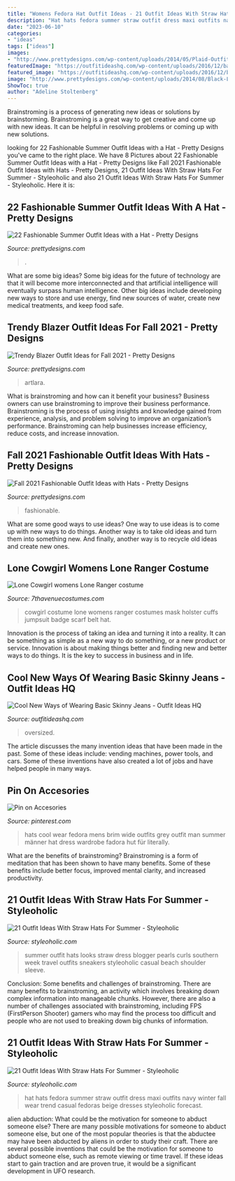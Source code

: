 ```yaml
---
title: "Womens Fedora Hat Outfit Ideas - 21 Outfit Ideas With Straw Hats For Summer"
description: "Hat hats fedora summer straw outfit dress maxi outfits navy winter fall wear trend casual fedoras beige dresses styleoholic forecast"
date: "2023-06-10"
categories:
- "ideas"
tags: ["ideas"]
images:
- "http://www.prettydesigns.com/wp-content/uploads/2014/05/Plaid-Outfit-Idea-with-Brown-Hat.jpg"
featuredImage: "https://outfitideashq.com/wp-content/uploads/2016/12/basic-skinny-jeans-outfit-idea-7.jpg"
featured_image: "https://outfitideashq.com/wp-content/uploads/2016/12/basic-skinny-jeans-outfit-idea-7.jpg"
image: "http://www.prettydesigns.com/wp-content/uploads/2014/08/Black-Leather-Jacket-with-a-Hat.jpg"
ShowToc: true
author: "Adeline Stoltenberg"
---
```



Brainstroming is a process of generating new ideas or solutions by brainstorming. Brainstroming is a great way to get creative and come up with new ideas. It can be helpful in resolving problems or coming up with new solutions.

	

		
looking for 22 Fashionable Summer Outfit Ideas with a Hat - Pretty Designs you've came to the right place. We have 8 Pictures about 22 Fashionable Summer Outfit Ideas with a Hat - Pretty Designs like Fall 2021 Fashionable Outfit Ideas with Hats - Pretty Designs, 21 Outfit Ideas With Straw Hats For Summer - Styleoholic and also 21 Outfit Ideas With Straw Hats For Summer - Styleoholic. Here it is:
		
    
## 22 Fashionable Summer Outfit Ideas With A Hat - Pretty Designs

<img loading=lazy src="http://www.prettydesigns.com/wp-content/uploads/2014/05/Plaid-Outfit-Idea-with-Brown-Hat.jpg" onerror="this.onerror=null;this.src='https://tse1.mm.bing.net/th?id=OIP.HtLPJCMu1f-a394uO4q0OgHaK4&amp;pid=15.1';" alt="22 Fashionable Summer Outfit Ideas with a Hat - Pretty Designs">

_Source: prettydesigns.com_

>. 

	

What are some big ideas?
Some big ideas for the future of technology are that it will become more interconnected and that artificial intelligence will eventually surpass human intelligence. Other big ideas include developing new ways to store and use energy, find new sources of water, create new medical treatments, and keep food safe.

    
## Trendy Blazer Outfit Ideas For Fall 2021 - Pretty Designs

<img loading=lazy src="http://www.prettydesigns.com/wp-content/uploads/2014/09/Brown-Blazer-Outfit-with-a-Hat.jpg" onerror="this.onerror=null;this.src='https://tse3.mm.bing.net/th?id=OIP.T_VfDUU3jTF5sGvki8kAuAHaK3&amp;pid=15.1';" alt="Trendy Blazer Outfit Ideas for Fall 2021 - Pretty Designs">

_Source: prettydesigns.com_

>artlara. 

	

What is brainstroming and how can it benefit your business?
Business owners can use brainstroming to improve their business performance. Brainstroming is the process of using insights and knowledge gained from experience, analysis, and problem solving to improve an organization’s performance. Brainstroming can help businesses increase efficiency, reduce costs, and increase innovation.

    
## Fall 2021 Fashionable Outfit Ideas With Hats - Pretty Designs

<img loading=lazy src="http://www.prettydesigns.com/wp-content/uploads/2014/08/Black-Leather-Jacket-with-a-Hat.jpg" onerror="this.onerror=null;this.src='https://tse1.mm.bing.net/th?id=OIP.0Xbt5Wq-ZOoEQdNwe-jQUQHaLD&amp;pid=15.1';" alt="Fall 2021 Fashionable Outfit Ideas with Hats - Pretty Designs">

_Source: prettydesigns.com_

>fashionable. 

	

What are some good ways to use ideas?
One way to use ideas is to come up with new ways to do things. Another way is to take old ideas and turn them into something new. And finally, another way is to recycle old ideas and create new ones.

    
## Lone Cowgirl Womens Lone Ranger Costume

<img loading=lazy src="http://www.7thavenuecostumes.com/pictures/450x450/P_DG_8790.jpg" onerror="this.onerror=null;this.src='https://tse2.mm.bing.net/th?id=OIP.6Wb5UGlQrt9qWlKGGZDz1QD5D5&amp;pid=15.1';" alt="Lone Cowgirl womens Lone Ranger costume">

_Source: 7thavenuecostumes.com_

>cowgirl costume lone womens ranger costumes mask holster cuffs jumpsuit badge scarf belt hat. 

	

Innovation is the process of taking an idea and turning it into a reality. It can be something as simple as a new way to do something, or a new product or service. Innovation is about making things better and finding new and better ways to do things. It is the key to success in business and in life.

    
## Cool New Ways Of Wearing Basic Skinny Jeans - Outfit Ideas HQ

<img loading=lazy src="https://outfitideashq.com/wp-content/uploads/2016/12/basic-skinny-jeans-outfit-idea-7.jpg" onerror="this.onerror=null;this.src='https://tse2.mm.bing.net/th?id=OIP.kZ1x0uFDDwEKrTnX-6ERkwHaLG&amp;pid=15.1';" alt="Cool New Ways of Wearing Basic Skinny Jeans - Outfit Ideas HQ">

_Source: outfitideashq.com_

>oversized. 

	

The article discusses the many invention ideas that have been made in the past. Some of these ideas include: vending machines, power tools, and cars. Some of these inventions have also created a lot of jobs and have helped people in many ways.

    
## Pin On Accesories

<img loading=lazy src="https://i.pinimg.com/736x/a4/dd/cd/a4ddcdc47ac59bb7c530c06c75a84410--wide-brim-fedora-men-mens-fedora.jpg" onerror="this.onerror=null;this.src='https://tse4.mm.bing.net/th?id=OIP.W8G9bF8iaetddq2R8-mDiQHaLH&amp;pid=15.1';" alt="Pin on Accesories">

_Source: pinterest.com_

>hats cool wear fedora mens brim wide outfits grey outfit man summer männer hat dress wardrobe fadora hut für literally. 

	

What are the benefits of brainstroming?
Brainstroming is a form of meditation that has been shown to have many benefits. Some of these benefits include better focus, improved mental clarity, and increased productivity.

    
## 21 Outfit Ideas With Straw Hats For Summer - Styleoholic

<img loading=lazy src="https://i.styleoholic.com/2016/05/21-Outfit-Ideas-With-Straw-Hats-For-Summer-16.jpg" onerror="this.onerror=null;this.src='https://tse1.mm.bing.net/th?id=OIP.7El6aGcOIz9O4-OpR8kmGAAAAA&amp;pid=15.1';" alt="21 Outfit Ideas With Straw Hats For Summer - Styleoholic">

_Source: styleoholic.com_

>summer outfit hats looks straw dress blogger pearls curls southern week travel outfits sneakers styleoholic casual beach shoulder sleeve. 

	

Conclusion: Some benefits and challenges of brainstroming.
There are many benefits to brainstroming, an activity which involves breaking down complex information into manageable chunks. However, there are also a number of challenges associated with brainstroming, including FPS (FirstPerson Shooter) gamers who may find the process too difficult and people who are not used to breaking down big chunks of information.

    
## 21 Outfit Ideas With Straw Hats For Summer - Styleoholic

<img loading=lazy src="https://i.styleoholic.com/2016/05/21-Outfit-Ideas-With-Straw-Hats-For-Summer-2.jpg" onerror="this.onerror=null;this.src='https://tse3.mm.bing.net/th?id=OIP.Lk_ejnYxMKDwN58EVIcWfQHaLG&amp;pid=15.1';" alt="21 Outfit Ideas With Straw Hats For Summer - Styleoholic">

_Source: styleoholic.com_

>hat hats fedora summer straw outfit dress maxi outfits navy winter fall wear trend casual fedoras beige dresses styleoholic forecast. 

	

alien abduction: What could be the motivation for someone to abduct someone else?
There are many possible motivations for someone to abduct someone else, but one of the most popular theories is that the abductee may have been abducted by aliens in order to study their craft. There are several possible inventions that could be the motivation for someone to abduct someone else, such as remote viewing or time travel. If these ideas start to gain traction and are proven true, it would be a significant development in UFO research.

